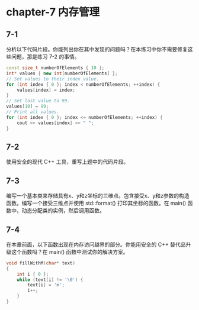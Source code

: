 # chapter-7 内存管理

## 7-1

分析以下代码片段。你能列出你在其中发现的问题吗？在本练习中你不需要修复这些问题，那是练习 7-2 的事情。

```c++
const size_t numberOfElements { 10 };
int* values { new int[numberOfElements] };
// Set values to their index value.
for (int index { 0 }; index < numberOfElements; ++index) {
    values[index] = index;
}
// Set last value to 99.
values[10] = 99;
// Print all values.
for (int index { 0 }; index <= numberOfElements; ++index) {
    cout << values[index] << " ";
}
```

## 7-2

使用安全的现代 C++ 工具，重写上题中的代码片段。

## 7-3

编写一个基本类来存储具有x、y和z坐标的三维点。包含接受x、y和z参数的构造函数。编写一个接受三维点并使用 std::format() 打印其坐标的函数。在 main() 函数中，动态分配类的实例，然后调用函数。

## 7-4

在本章前面，以下函数出现在内存访问越界的部分。你能用安全的 C++ 替代品升级这个函数吗？在 main() 函数中测试你的解决方案。

```c++
void fillWithM(char* text)
{
    int i { 0 };
    while (text[i] != '\0') {
        text[i] = 'm';
        i++;
    }
}
```